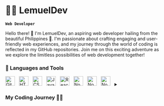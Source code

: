 # 🏄‍♂️ LemuelDev

**`Web Developer`**

Hello there! 👋 I'm LemuelDev, an aspiring web developer hailing from the beautiful Philippines 🌴. I'm passionate about crafting engaging and user-friendly web experiences, and my journey through the world of coding is reflected in my GitHub repositories. Join me on this exciting adventure as we explore the limitless possibilities of web development together!

### 🧰 Languages and Tools

<img align="left" alt="Git" width="30px" style="padding-right:10px;" src="https://cdn.jsdelivr.net/gh/devicons/devicon/icons/git/git-original.svg" />
<img align="left" alt="HTML" width="30px" style="padding-right:10px;" src="https://cdn.jsdelivr.net/gh/devicons/devicon/icons/html5/html5-plain.svg" />
<img align="left" alt="CSS" width="30px" style="padding-right:10px;" src="https://cdn.jsdelivr.net/gh/devicons/devicon/icons/css3/css3-plain.svg" />
<img align="left" alt="JavaScript" width="30px" style="padding-right:10px;" src="https://cdn.jsdelivr.net/gh/devicons/devicon/icons/javascript/javascript-plain.svg" />
<img align="left" alt="React" width="30px" style="padding-right:10px;" src="https://cdn.jsdelivr.net/gh/devicons/devicon/icons/react/react-original.svg" />
<img align="left" alt="NodeJS" width="30px" style="padding-right:10px;" src="https://cdn.jsdelivr.net/gh/devicons/devicon/icons/nodejs/nodejs-original.svg" />
<img align="left" alt="NodeJS" width="30px" style="padding-right:10px;" src="https://cdn.jsdelivr.net/gh/devicons/devicon/icons/nodejs/expressjs-original.svg" />
<img align="left" alt="NodeJS" width="30px" style="padding-right:10px;" src="https://cdn.jsdelivr.net/gh/devicons/devicon/icons/nodejs/mongodb-plain.svg" />
<br />

<details>
 <summary><h3>My Coding Journey 👨‍💻</h3></summary>
   I started my coding journey as a naive information technology student with a passion to learn everything I could about this programming world. Back in the days where I started before my first year of college and the basics of web. I spent countless hours learning the basics and pre-requisites of those famous libraries and frameworks in my freshman year. Now, as of 2023 and currently a second-year student is more focus on building full stack web applications and a unique user-interface with Javascript frameworks that includes React, NodeJS, ExpressJS, and MongoDB or what they call the MERN Stack. Thank you for visiting my profile and I hope to work with you soon!!!



